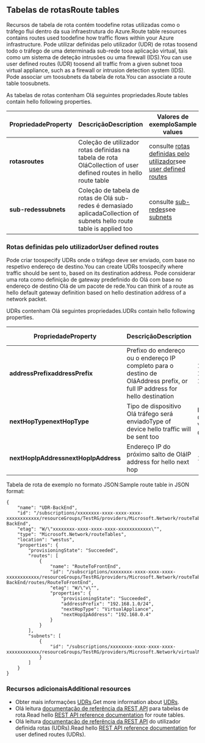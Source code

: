 ## <a name="route-tables"></a><span data-ttu-id="e008c-101">Tabelas de rotas</span><span class="sxs-lookup"><span data-stu-id="e008c-101">Route tables</span></span>
<span data-ttu-id="e008c-102">Recursos de tabela de rota contém toodefine rotas utilizadas como o tráfego flui dentro da sua infraestrutura do Azure.</span><span class="sxs-lookup"><span data-stu-id="e008c-102">Route table resources contains routes used toodefine how traffic flows within your Azure infrastructure.</span></span> <span data-ttu-id="e008c-103">Pode utilizar definidas pelo utilizador (UDR) de rotas toosend todo o tráfego de uma determinada sub-rede tooa aplicação virtual, tais como um sistema de deteção intrusões ou uma firewall (IDS).</span><span class="sxs-lookup"><span data-stu-id="e008c-103">You can use user defined routes (UDR) toosend all traffic from a given subnet tooa virtual appliance, such as a firewall or intrusion detection system (IDS).</span></span> <span data-ttu-id="e008c-104">Pode associar um toosubnets da tabela de rota.</span><span class="sxs-lookup"><span data-stu-id="e008c-104">You can associate a route table toosubnets.</span></span> 

<span data-ttu-id="e008c-105">As tabelas de rotas contenham Olá seguintes propriedades.</span><span class="sxs-lookup"><span data-stu-id="e008c-105">Route tables contain hello following properties.</span></span>

| <span data-ttu-id="e008c-106">Propriedade</span><span class="sxs-lookup"><span data-stu-id="e008c-106">Property</span></span> | <span data-ttu-id="e008c-107">Descrição</span><span class="sxs-lookup"><span data-stu-id="e008c-107">Description</span></span> | <span data-ttu-id="e008c-108">Valores de exemplo</span><span class="sxs-lookup"><span data-stu-id="e008c-108">Sample values</span></span> |
| --- | --- | --- |
| <span data-ttu-id="e008c-109">**rotas**</span><span class="sxs-lookup"><span data-stu-id="e008c-109">**routes**</span></span> |<span data-ttu-id="e008c-110">Coleção de utilizador rotas definidas na tabela de rota Olá</span><span class="sxs-lookup"><span data-stu-id="e008c-110">Collection of user defined routes in hello route table</span></span> |<span data-ttu-id="e008c-111">consulte [rotas definidas pelo utilizador](#User-defined-routes)</span><span class="sxs-lookup"><span data-stu-id="e008c-111">see [user defined routes](#User-defined-routes)</span></span> |
| <span data-ttu-id="e008c-112">**sub-redes**</span><span class="sxs-lookup"><span data-stu-id="e008c-112">**subnets**</span></span> |<span data-ttu-id="e008c-113">Coleção de tabela de rotas de Olá sub-redes é demasiado aplicada</span><span class="sxs-lookup"><span data-stu-id="e008c-113">Collection of subnets hello route table is applied too</span></span>|<span data-ttu-id="e008c-114">consulte [sub-redes](#Subnets)</span><span class="sxs-lookup"><span data-stu-id="e008c-114">see [subnets](#Subnets)</span></span> |

### <a name="user-defined-routes"></a><span data-ttu-id="e008c-115">Rotas definidas pelo utilizador</span><span class="sxs-lookup"><span data-stu-id="e008c-115">User defined routes</span></span>
<span data-ttu-id="e008c-116">Pode criar toospecify UDRs onde o tráfego deve ser enviado, com base no respetivo endereço de destino.</span><span class="sxs-lookup"><span data-stu-id="e008c-116">You can create UDRs toospecify where traffic should be sent to, based on its destination address.</span></span> <span data-ttu-id="e008c-117">Pode considerar uma rota como definição de gateway predefinido do Olá com base no endereço de destino Olá de um pacote de rede.</span><span class="sxs-lookup"><span data-stu-id="e008c-117">You can think of a route as hello default gateway definition based on hello destination address of a network packet.</span></span>

<span data-ttu-id="e008c-118">UDRs contenham Olá seguintes propriedades.</span><span class="sxs-lookup"><span data-stu-id="e008c-118">UDRs contain hello following properties.</span></span> 

| <span data-ttu-id="e008c-119">Propriedade</span><span class="sxs-lookup"><span data-stu-id="e008c-119">Property</span></span> | <span data-ttu-id="e008c-120">Descrição</span><span class="sxs-lookup"><span data-stu-id="e008c-120">Description</span></span> | <span data-ttu-id="e008c-121">Valores de exemplo</span><span class="sxs-lookup"><span data-stu-id="e008c-121">Sample values</span></span> |
| --- | --- | --- |
| <span data-ttu-id="e008c-122">**addressPrefix**</span><span class="sxs-lookup"><span data-stu-id="e008c-122">**addressPrefix**</span></span> |<span data-ttu-id="e008c-123">Prefixo do endereço ou o endereço IP completo para o destino de Olá</span><span class="sxs-lookup"><span data-stu-id="e008c-123">Address prefix, or full IP address for hello destination</span></span> |<span data-ttu-id="e008c-124">192.168.1.0/24, 192.168.1.101</span><span class="sxs-lookup"><span data-stu-id="e008c-124">192.168.1.0/24, 192.168.1.101</span></span> |
| <span data-ttu-id="e008c-125">**nextHopType**</span><span class="sxs-lookup"><span data-stu-id="e008c-125">**nextHopType**</span></span> |<span data-ttu-id="e008c-126">Tipo de dispositivo Olá tráfego será enviado</span><span class="sxs-lookup"><span data-stu-id="e008c-126">Type of device hello traffic will be sent too</span></span>|<span data-ttu-id="e008c-127">Internet VirtualAppliance, Gateway de VPN</span><span class="sxs-lookup"><span data-stu-id="e008c-127">VirtualAppliance, VPN Gateway, Internet</span></span> |
| <span data-ttu-id="e008c-128">**nextHopIpAddress**</span><span class="sxs-lookup"><span data-stu-id="e008c-128">**nextHopIpAddress**</span></span> |<span data-ttu-id="e008c-129">Endereço IP do próximo salto de Olá</span><span class="sxs-lookup"><span data-stu-id="e008c-129">IP address for hello next hop</span></span> |<span data-ttu-id="e008c-130">192.168.1.4</span><span class="sxs-lookup"><span data-stu-id="e008c-130">192.168.1.4</span></span> |

<span data-ttu-id="e008c-131">Tabela de rota de exemplo no formato JSON:</span><span class="sxs-lookup"><span data-stu-id="e008c-131">Sample route table in JSON format:</span></span>

    {
        "name": "UDR-BackEnd",
        "id": "/subscriptions/xxxxxxxx-xxxx-xxxx-xxxx-xxxxxxxxxxxx/resourceGroups/TestRG/providers/Microsoft.Network/routeTables/UDR-BackEnd",
        "etag": "W/\"xxxxxxxx-xxxx-xxxx-xxxx-xxxxxxxxxxxx\"",
        "type": "Microsoft.Network/routeTables",
        "location": "westus",
        "properties": {
            "provisioningState": "Succeeded",
            "routes": [
                {
                    "name": "RouteToFrontEnd",
                    "id": "/subscriptions/xxxxxxxx-xxxx-xxxx-xxxx-xxxxxxxxxxxx/resourceGroups/TestRG/providers/Microsoft.Network/routeTables/UDR-BackEnd/routes/RouteToFrontEnd",
                    "etag": "W/\"v\"",
                    "properties": {
                        "provisioningState": "Succeeded",
                        "addressPrefix": "192.168.1.0/24",
                        "nextHopType": "VirtualAppliance",
                        "nextHopIpAddress": "192.168.0.4"
                    }
                }
            ],
            "subnets": [
                {
                    "id": "/subscriptions/xxxxxxxx-xxxx-xxxx-xxxx-xxxxxxxxxxxx/resourceGroups/TestRG/providers/Microsoft.Network/virtualNetworks/TestVNet/subnets/BackEnd"
                }
            ]
        }
    }

### <a name="additional-resources"></a><span data-ttu-id="e008c-132">Recursos adicionais</span><span class="sxs-lookup"><span data-stu-id="e008c-132">Additional resources</span></span>
* <span data-ttu-id="e008c-133">Obter mais informações [UDRs](../articles/virtual-network/virtual-networks-udr-overview.md).</span><span class="sxs-lookup"><span data-stu-id="e008c-133">Get more information about [UDRs](../articles/virtual-network/virtual-networks-udr-overview.md).</span></span>
* <span data-ttu-id="e008c-134">Olá leitura [documentação de referência da REST API](https://msdn.microsoft.com/library/azure/mt502549.aspx) para tabelas de rota.</span><span class="sxs-lookup"><span data-stu-id="e008c-134">Read hello [REST API reference documentation](https://msdn.microsoft.com/library/azure/mt502549.aspx) for route tables.</span></span>
* <span data-ttu-id="e008c-135">Olá leitura [documentação de referência da REST API](https://msdn.microsoft.com/library/azure/mt502539.aspx) do utilizador definida rotas (UDRs).</span><span class="sxs-lookup"><span data-stu-id="e008c-135">Read hello [REST API reference documentation](https://msdn.microsoft.com/library/azure/mt502539.aspx) for user defined routes (UDRs).</span></span>

